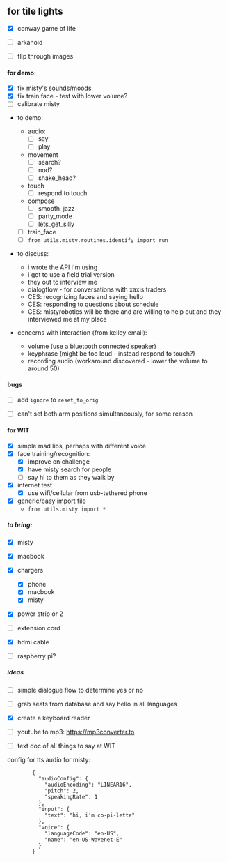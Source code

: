 ## for tile lights
- [x] conway game of life
- [ ] arkanoid
- [ ] flip through images


#### for demo:
- [x] fix misty's sounds/moods
- [x] fix train face - test with lower volume?
- [ ] calibrate misty

- to demo:
    - audio:
        - [ ] say
        - [ ] play
    - movement
        - [ ] search?
        - [ ] nod?
        - [ ] shake_head?
    - touch
        - [ ] respond to touch
    - compose
        - [ ] smooth_jazz
        - [ ] party_mode
        - [ ] lets_get_silly
    - [ ] train_face
    - [ ] `from utils.misty.routines.identify import run` 
- to discuss:
    - i wrote the API i'm using
    - i got to use a field trial version
    - they out to interview me
    - dialogflow - for conversations with xaxis traders
    - CES: recognizing faces and saying hello
    - CES: responding to questions about schedule
    - CES: mistyrobotics will be there and are willing to help out
    and they interviewed me at my place
    
- concerns with interaction (from kelley email):
    - volume (use a bluetooth connected speaker)
    - keyphrase (might be too loud - instead respond to touch?)
    - recording audio (workaround discovered - lower the volume to around 50)

#### bugs
- [ ] add `ignore` to `reset_to_orig`
- [ ] can't set both arm positions simultaneously, for some reason


#### for WIT

- [x] simple mad libs, perhaps with different voice
- [x] face training/recognition:
    - [x] improve on challenge
    - [x] have misty search for people
    - [ ] say hi to them as they walk by
- [x] internet test
    - [x] use wifi/cellular from usb-tethered phone
- [x] generic/easy import file
    - `from utils.misty import *`

##### to bring:
- [x] misty
- [x] macbook
- [x] chargers
    - [x] phone
    - [x] macbook
    - [x] misty
- [x] power strip or 2
- [ ] extension cord
- [x] hdmi cable
- [ ] raspberry pi?



##### ideas
- [ ] simple dialogue flow to determine yes or no
- [ ] grab seats from database and say hello in all languages
- [x] create a keyboard reader
- [ ] youtube to mp3: https://mp3converter.to
- [ ] text doc of all things to say at WIT



config for tts audio for misty:
```
        {
          "audioConfig": {
            "audioEncoding": "LINEAR16",
            "pitch": 2,
            "speakingRate": 1
          },
          "input": {
            "text": "hi, i'm co-pi-lette"
          },
          "voice": {
            "languageCode": "en-US",
            "name": "en-US-Wavenet-E"
          }
        }
```

